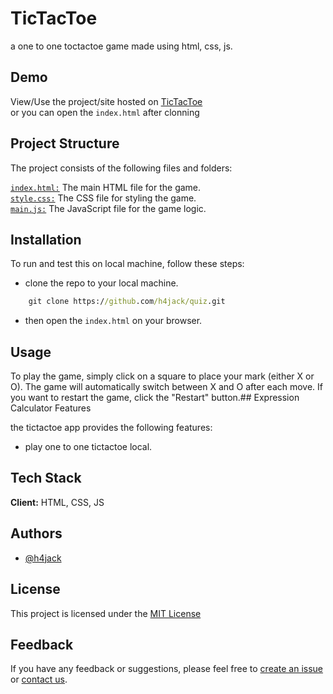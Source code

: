 # TicTacToe
a one to one toctactoe game made using html, css, js.
## Demo

View/Use the project/site hosted on [TicTacToe](http://myloginphp.rf.gd/tictactoe)\
or you can open the `index.html` after clonning

## Project Structure
The project consists of the following files and folders:

[`index.html:`](https://github.com/h4jack/tictactoe/blob/main/index.html) The main HTML file for the game.\
[`style.css:`](https://github.com/h4jack/tictactoe/blob/main/style.css) The CSS file for styling the game.\
[`main.js:`](https://github.com/h4jack/tictactoe/blob/main/main.js) The JavaScript file for the game logic.
## Installation
To run and test this on local machine, follow these steps:

- clone the repo to your local machine.
```cmd
    git clone https://github.com/h4jack/quiz.git
```
- then open the `index.html` on your browser.

## Usage

To play the game, simply click on a square to place your mark (either X or O). The game will automatically switch between X and O after each move. If you want to restart the game, click the "Restart" button.## Expression Calculator Features

the tictactoe app provides the following features:
- play one to one tictactoe local.
## Tech Stack

**Client:** HTML, CSS, JS
## Authors

- [@h4jack](https://www.github.com/h4jack)


## License

This project is licensed under the [MIT License](https://github.com/h4jack/tictactoe/blob/main/LICENSE/)


## Feedback

If you have any feedback or suggestions, please feel free to [create an issue](https://github.com/h4jack/tictactoe/issues) or [contact us](https://github.com/h4jack).